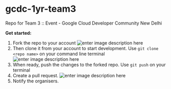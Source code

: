 # gcdc-1yr-team3
Repo for Team 3 :: Event - Google Cloud Developer Community New Delhi

**Get started:**
 1. Fork the repo to your account
 ![enter image description here](https://github-images.s3.amazonaws.com/help/bootcamp/Bootcamp-Fork.png)
 2.  Then clone it from your account to start development.
  Use `git clone <repo name>` on your command line terminal
![enter image description here](https://www.stevejgordon.co.uk/wp-content/uploads/2018/01/CloneOrDownloadGitHub.png)
 3. When ready, push the changes to the forked repo. Use `git push` on your terminal
 4. Create a pull request.
![enter image description here](https://github-images.s3.amazonaws.com/help/pull_requests/recently_pushed_branch.png)
5. Notify the organisers.


